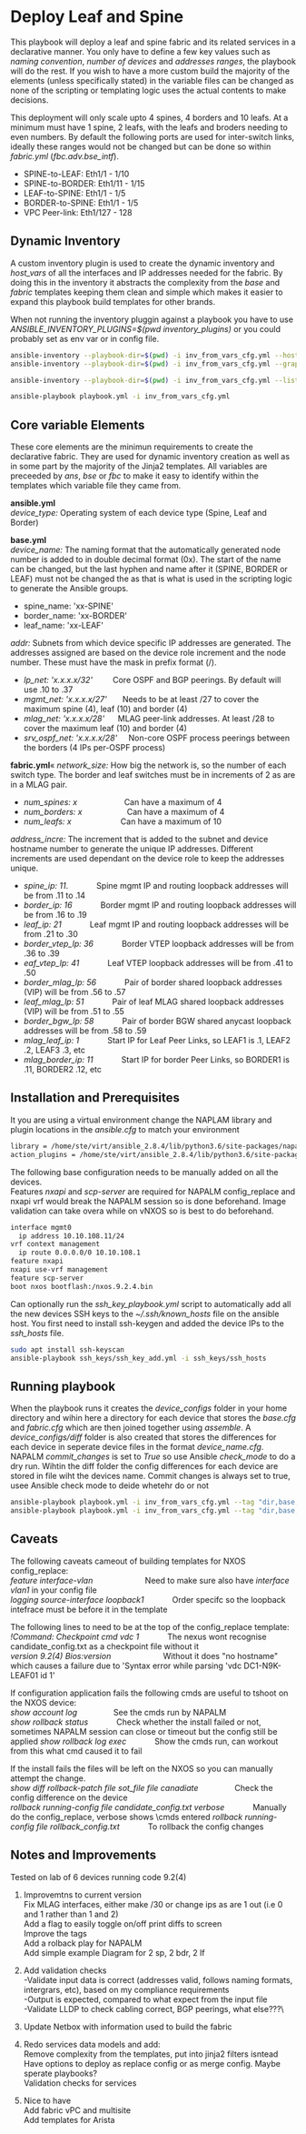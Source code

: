 # Deploy Leaf and Spine

This playbook will deploy a leaf and spine fabric and its related services in a declarative manner. You only have to define a few key values such as *naming convention*, *number of devices* and *addresses ranges*, the playbook will do the rest.
If you wish to have a more custom build the majority of the elements (unless specifically stated) in the variable files can be changed as none of the scripting or templating logic uses the actual contents to make decisions.

This deployment will only scale upto 4 spines, 4 borders and 10 leafs. At a minimum must have 1 spine, 2 leafs, with the leafs and broders needing to even numbers. By default the following ports are used for inter-switch links, ideally these ranges would not be changed but can be done so within *fabric.yml* (*fbc.adv.bse_intf*).

- SPINE-to-LEAF: Eth1/1 - 1/10
- SPINE-to-BORDER: Eth1/11 - 1/15
- LEAF-to-SPINE: Eth1/1 - 1/5
- BORDER-to-SPINE: Eth1/1 - 1/5
- VPC Peer-link: Eth1/127 - 128

## Dynamic Inventory

A custom inventory plugin is used to create the dynamic inventory and *host_vars* of all the interfaces and IP addresses needed for the fabric. By doing this in the inventory it abstracts the complexity from the *base* and *fabric* templates keeping them clean and simple which makes it easier to expand this playbook build templates for other brands.

When not running the inventory pluggin against a playbook you have to use *ANSIBLE_INVENTORY_PLUGINS=$(pwd inventory_plugins)* or you could probably set as env var or in config file.

```bash
ansible-inventory --playbook-dir=$(pwd) -i inv_from_vars_cfg.yml --host=DC1-N9K-SPINE01     Hosts attributes
ansible-inventory --playbook-dir=$(pwd) -i inv_from_vars_cfg.yml --graph          Groups and members

ansible-inventory --playbook-dir=$(pwd) -i inv_from_vars_cfg.yml --list           All devices and host_vars

ansible-playbook playbook.yml -i inv_from_vars_cfg.yml                            Run against a playbook
```

## Core variable Elements

These core elements are the minimun requirements to create the declarative fabric. They are used for dynamic inventory creation as well as in some part by the majority of the Jinja2 templates. All variables are preceeded by *ans*, *bse* or *fbc* to make it easy to identify within the templates which variable file they came from.

**ansible.yml**\
*device_type:* Operating system of each device type (Spine, Leaf and Border)

**base.yml**\
*device_name:* The naming format that the automatically generated node number is added to in double decimal format (0x). The start of the name can be changed, but the last hyphen and name after it (SPINE, BORDER or LEAF) must not be changed the as that is what is used in the scripting logic to generate the Ansible groups.

- spine_name: 'xx-SPINE'
- border_name: 'xx-BORDER'
- leaf_name: 'xx-LEAF'

*addr:* Subnets from which device specific IP addresses are generated. The addresses assigned are based on the device role increment and the node number. These must have the mask in prefix format (/).

- *lp_net: 'x.x.x.x/32'*           Core OSPF and BGP peerings. By default will use .10 to .37
- *mgmt_net: 'x.x.x.x/27'*         Needs to be at least /27 to cover the maximum spine (4), leaf (10) and border (4)
- *mlag_net: 'x.x.x.x/28'*         MLAG peer-link addresses. At least /28 to cover the maximum leaf (10) and border (4)
- *srv_ospf_net: 'x.x.x.x/28'*     Non-core OSPF process peerings between the borders (4 IPs per-OSPF process)

**fabric.yml**«
*network_size:* How big the network is, so the number of each switch type. The border and leaf switches must be in increments of 2 as are in a MLAG pair.

- *num_spines: x*                     Can have a maximum of 4
- *num_borders: x*                    Can have a maximum of 4
- *num_leafs: x*                      Can have a maximum of 10

*address_incre:* The increment that is added to the subnet and device hostname number to generate the unique IP addresses. Different increments are used dependant on the device role to keep the addresses unique.

- *spine_ip: 11*. &emsp;&emsp;&emsp;  Spine mgmt IP and routing loopback addresses will be from .11 to .14
- *border_ip: 16* &emsp;&emsp;&emsp;  Border mgmt IP and routing loopback addresses will be from .16 to .19
- *leaf_ip: 21* &emsp;&emsp;&emsp;  Leaf mgmt IP and routing loopback addresses will be from .21 to .30
- *border_vtep_lp: 36* &emsp;&emsp;&emsp;  Border VTEP loopback addresses will be from .36 to .39
- *eaf_vtep_lp: 41* &emsp;&emsp;&emsp;  Leaf VTEP loopback addresses will be from .41 to .50
- *border_mlag_lp: 56* &emsp;&emsp;&emsp;  Pair of border shared loopback addresses (VIP) will be from .56 to .57
- *leaf_mlag_lp: 51* &emsp;&emsp;&emsp;  Pair of leaf MLAG shared loopback addresses (VIP) will be from .51 to .55
- *border_bgw_lp: 58* &emsp;&emsp;&emsp;  Pair of border  BGW shared anycast loopback addresses will be from .58 to .59
- *mlag_leaf_ip: 1* &emsp;&emsp;&emsp;  Start IP for Leaf Peer Links, so LEAF1 is .1, LEAF2 .2, LEAF3 .3, etc
- *mlag_border_ip: 11* &emsp;&emsp;&emsp;  Start IP for border  Peer Links, so BORDER1 is .11, BORDER2 .12, etc

## Installation and Prerequisites

It you are using a virtual environment change the NAPLAM library and plugin locations in the *ansible.cfg* to match your environment

```bash
library = /home/ste/virt/ansible_2.8.4/lib/python3.6/site-packages/napalm_ansible/modules
action_plugins = /home/ste/virt/ansible_2.8.4/lib/python3.6/site-packages/napalm_ansible/plugins/action
```

The following base configuration needs to be manually added on all the devices.\
Features *nxapi* and *scp-server* are required for NAPALM config_replace and nxapi vrf would break the NAPALM session so is done beforehand.
Image validation can take overa while on vNXOS so is best to do beforehand.

```bash
interface mgmt0
  ip address 10.10.108.11/24
vrf context management
  ip route 0.0.0.0/0 10.10.108.1
feature nxapi
nxapi use-vrf management
feature scp-server
boot nxos bootflash:/nxos.9.2.4.bin
```

Can optionally run the *ssh_key_playbook.yml* script to automatically add all the new devices SSH keys to the *~/.ssh/known_hosts* file on the ansible host. You first need to install ssh-keygen and added the device IPs to the *ssh_hosts* file.

```bash
sudo apt install ssh-keyscan
ansible-playbook ssh_keys/ssh_key_add.yml -i ssh_keys/ssh_hosts
```

## Running playbook

When the playbook runs it creates the *device_configs* folder in your home directory and wihin here a directory for each device that stores the *base.cfg* and *fabric.cfg* which are then joined together using *assemble*. A *device_configs/diff* folder is also created that stores the differences for each device in seperate device files in the format *device_name.cfg*.
NAPALM *commit_changes* is set to *True* so use Ansible *check_mode* to do a dry run.
Wihtin the diff folder the config differences for each device are stored in file wiht the devices name.
Commit changes is always set to true, usee Ansible check mode to deide whetehr do or not

```bash
ansible-playbook playbook.yml -i inv_from_vars_cfg.yml --tag "dir,base,fabric,config" -C
ansible-playbook playbook.yml -i inv_from_vars_cfg.yml --tag "dir,base,fabric,config" -C
```

## Caveats

The following caveats cameout of building templates for NXOS config_replace:\
*feature interface-vlan* &emsp;&emsp;&emsp;&emsp;&emsp;&emsp;    Need to make sure also have *interface vlan1* in your config file\
*logging source-interface loopback1* &emsp;&emsp;&emsp;  Order specifc so the loopback intefrace must be before it in the template

The following lines to need to be at the top of the config_replace template:\
*!Command: Checkpoint cmd vdc 1* &emsp;&emsp;&emsp;  The nexus wont recognise candidate_config.txt as a checkpoint file without it\
*version 9.2(4) Bios:version* &emsp;&emsp;&emsp;&emsp;&emsp;&emsp;  Without it does "no hostname" which causes a failure due to 'Syntax error while parsing 'vdc DC1-N9K-LEAF01 id 1'

If configuration application fails the following cmds are useful to tshoot on the NXOS device:\
*show account log* &emsp;&emsp;&emsp;&emsp;  See the cmds run by NAPALM\
*show rollback status* &emsp;&emsp;&emsp;  Check whether the install failed or not, sometimes NAPALM session can close or timeout but the config still be applied
*show rollback log exec* &emsp;&emsp;&emsp;  Show the cmds run, can workout from this what cmd caused it to fail

If the install fails the files will be left on the NXOS so you can manually attempt the change.\
*show diff rollback-patch file sot_file file canadiate* &emsp;&emsp;&emsp;&emsp;  Check the config difference on the device\
*rollback running-config file candidate_config.txt verbose* &emsp;&emsp;&emsp;  Manually do the config_replace, verbose shows \cmds entered
*rollback running-config file rollback_config.txt* &emsp;&emsp;&emsp;  To rollback the config changes

## Notes and Improvements

Tested on lab of 6 devices running code 9.2(4)

1. Improvemtns to current version\
Fix MLAG interfaces, either make /30 or change ips as are 1 out (i.e 0 and 1 rather than 1 and 2)\
Add a flag to easily toggle on/off print diffs to screen\
Improve the tags\
Add a rolback play for NAPALM\
Add simple example Diagram for 2 sp, 2 bdr, 2 lf

2. Add validation checks\
-Validate input data is correct (addresses valid, follows naming formats, intergrars, etc), based on my compliance requirements\
-Output is expected, compared to what expect from the input file\
-Validate LLDP to check cabling correct, BGP peerings, what else???\

3. Update Netbox with information used to build the fabric

4. Redo services data models and add:\
Remove complexity from the templates, put into jinja2 filters isntead\
Have options to deploy as replace config or as merge config. Maybe sperate playbooks?\
Validation checks for services

5. Nice to have\
Add fabric vPC and multisite\
Add templates for Arista
